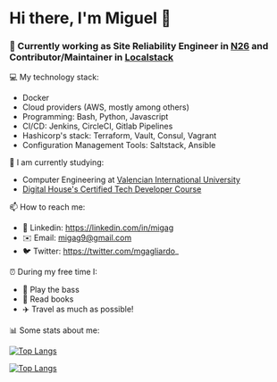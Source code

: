 # Hi there, I'm Miguel 👋

### 👷 Currently working as Site Reliability Engineer in [N26](https://n26.com) and Contributor/Maintainer in [Localstack](https://github.com/localstack)

💻 My technology stack:
* Docker
* Cloud providers (AWS, mostly among others)
* Programming: Bash, Python, Javascript
* CI/CD: Jenkins, CircleCI, Gitlab Pipelines
* Hashicorp's stack: Terraform, Vault, Consul, Vagrant
* Configuration Management Tools: Saltstack, Ansible

🌱 I am currently studying:
* Computer Engineering at [Valencian International University](https://www.universidadviu.com/)
* [Digital House's Certified Tech Developer Course](https://www.digitalhouse.com/ar/acciones/certified-tech-developer)

📫 How to reach me:
* 📖 Linkedin: https://linkedin.com/in/migag
* ✉️ Email: migag9@gmail.com
* 🐦 Twitter: https://twitter.com/mgagliardo_


⏰ During my free time I:
* 🎸 Play the bass 
* 📖 Read books
* ✈️ Travel as much as possible!

📊 Some stats about me:


[![Top Langs](https://github-readme-stats.vercel.app/api/top-langs/?username=mgagliardo&hide=Prolog,Haskell,Xtend&langs_count=6&layout=compact&count_private=true&theme=dark)](https://github.com/mgagliardo/github-readme-stats)

[![Top Langs](https://github-readme-stats.vercel.app/api?username=mgagliardo&count_private=true&theme=dark&show_icons=true)](https://github.com/mgagliardo/github-readme-stats)
